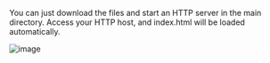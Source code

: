 You can just download the files and start an HTTP server in the main directory. 
Access your HTTP host, and index.html will be loaded automatically.

![image](https://github.com/user-attachments/assets/6338c988-58c3-4c33-999d-4a6145dd3b99)
